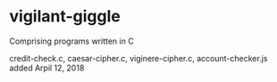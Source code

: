 # vigilant-giggle
Comprising programs written in C

credit-check.c, caesar-cipher.c, viginere-cipher.c, account-checker.js added Arpil 12, 2018
